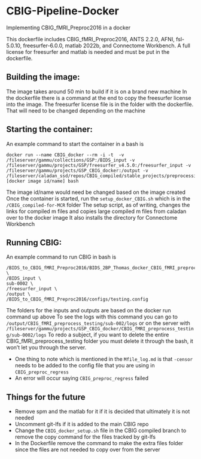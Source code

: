 # CBIG-Pipeline-Docker

Implementing CBIG_fMRI_Preproc2016 in a docker 

This dockerfile includes CBIG_fMRI_Preproc2016, ANTS 2.2.0, AFNI, fsl-5.0.10, freesurfer-6.0.0, matlab 2022b, and Connectome Workbench.
A full license for freesurfer and matlab is needed and must be put in the dockerfile. 

## **Building the image:**
The image takes around 50 min to build if it is on a brand new machine
In the dockerfile there is a command at the end to copy the freesurfer license into the image. The freesurfer license file is in the folder with the dockerfile. That will need to be changed depending on the machine

## **Starting the container:**
An example command to start the container in a bash is
```
docker run --name CBIG_docker --rm -i -t  -v /fileserver/gammu/collections/GSP:/BIDS_input -v /fileserver/gammu/projects/GSP/freesurfer_v4.5.0:/freesurfer_input -v /fileserver/gammu/projects/GSP_CBIG_docker:/output -v /fileserver/caladan_ssd/repos/CBIG_compiled/stable_projects/preprocessing/CBIG_fMRI_Preproc2016/utilities:/extra_files [docker image id/name] bash
```

The image id/name would need be changed based on the image created
Once the container is started, run the `setup_docker_CBIG.sh` which is in the `/CBIG_compiled-for-MCR` folder
The setup script, as of writing, changes the links for compiled m files and copies large compiled m files from caladan over to the docker image
It also installs the directory for Connectome Workbench

## **Running CBIG:**
An example command to run CBIG in bash is 
    
    /BIDS_to_CBIG_fMRI_Preproc2016/BIDS_2BP_Thomas_docker_CBIG_fMRI_preprocess.sh \
    /BIDS_input \
    sub-0002 \
    /freesurfer_input \
    /output \
    /BIDS_to_CBIG_fMRI_Preproc2016/configs/testing.config 

The folders for the inputs and outputs are based on the docker run command up above
To see the logs with this command you can go to `/output/CBIG_fMRI_preprocess_testing/sub-002/logs` or on the server with `/fileserver/gammu/projects/GSP_CBIG_docker/CBIG_fMRI_preprocess_testing/sub-0002/logs`
To redo a subject, if you want to delete the entire CBIG_fMRI_preprocess_testing folder you must delete it through the bash, it won’t let you through the server.
- One thing to note which is mentioned in the `Mfile_log.md` is that `-censor` needs to be added to the config file that you are using in `CBIG_preproc_regress`
- An error will occur saying `CBIG_preproc_regress` failed

## **Things for the future**
- Remove spm and the matlab for it if it is decided that ultimately it is not needed
- Uncomment git-lfs if it is added to the main CBIG repo
- Change the `CBIG_docker_setup.sh` file in the CBIG compiled branch to remove the copy command for the files tracked by git-lfs
- In the Dockerfile remove the command to make the extra files folder since the files are not needed to copy over from the server
